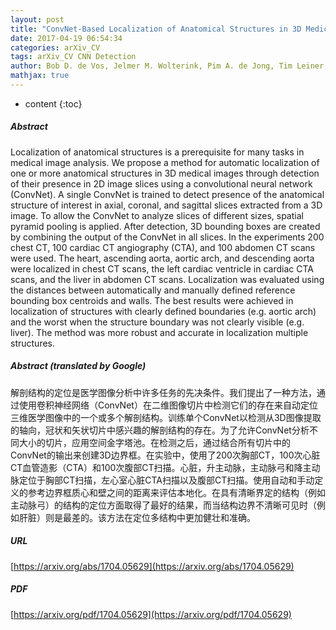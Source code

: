 ```yaml
---
layout: post
title: "ConvNet-Based Localization of Anatomical Structures in 3D Medical Images"
date: 2017-04-19 06:54:34
categories: arXiv_CV
tags: arXiv_CV CNN Detection
author: Bob D. de Vos, Jelmer M. Wolterink, Pim A. de Jong, Tim Leiner, Max A. Viergever, Ivana Išgum
mathjax: true
---
```


* content
{:toc}

##### Abstract
Localization of anatomical structures is a prerequisite for many tasks in medical image analysis. We propose a method for automatic localization of one or more anatomical structures in 3D medical images through detection of their presence in 2D image slices using a convolutional neural network (ConvNet). A single ConvNet is trained to detect presence of the anatomical structure of interest in axial, coronal, and sagittal slices extracted from a 3D image. To allow the ConvNet to analyze slices of different sizes, spatial pyramid pooling is applied. After detection, 3D bounding boxes are created by combining the output of the ConvNet in all slices. In the experiments 200 chest CT, 100 cardiac CT angiography (CTA), and 100 abdomen CT scans were used. The heart, ascending aorta, aortic arch, and descending aorta were localized in chest CT scans, the left cardiac ventricle in cardiac CTA scans, and the liver in abdomen CT scans. Localization was evaluated using the distances between automatically and manually defined reference bounding box centroids and walls. The best results were achieved in localization of structures with clearly defined boundaries (e.g. aortic arch) and the worst when the structure boundary was not clearly visible (e.g. liver). The method was more robust and accurate in localization multiple structures.

##### Abstract (translated by Google)
解剖结构的定位是医学图像分析中许多任务的先决条件。我们提出了一种方法，通过使用卷积神经网络（ConvNet）在二维图像切片中检测它们的存在来自动定位三维医学图像中的一个或多个解剖结构。训练单个ConvNet以检测从3D图像提取的轴向，冠状和矢状切片中感兴趣的解剖结构的存在。为了允许ConvNet分析不同大小的切片，应用空间金字塔池。在检测之后，通过结合所有切片中的ConvNet的输出来创建3D边界框。在实验中，使用了200次胸部CT，100次心脏CT血管造影（CTA）和100次腹部CT扫描。心脏，升主动脉，主动脉弓和降主动脉定位于胸部CT扫描，左心室心脏CTA扫描以及腹部CT扫描。使用自动和手动定义的参考边界框质心和壁之间的距离来评估本地化。在具有清晰界定的结构（例如主动脉弓）的结构的定位方面取得了最好的结果，而当结构边界不清晰可见时（例如肝脏）则是最差的。该方法在定位多结构中更加健壮和准确。

##### URL
[https://arxiv.org/abs/1704.05629](https://arxiv.org/abs/1704.05629)

##### PDF
[https://arxiv.org/pdf/1704.05629](https://arxiv.org/pdf/1704.05629)

